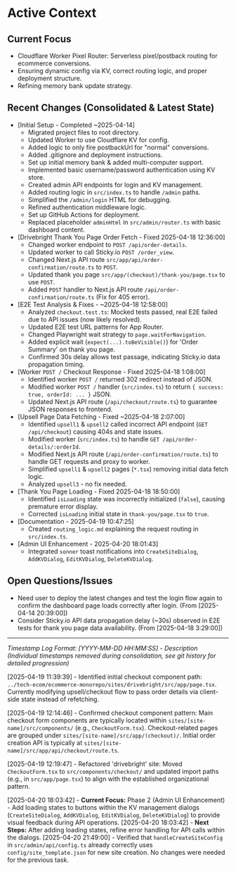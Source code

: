 # Active Context

## Current Focus
- Cloudflare Worker Pixel Router: Serverless pixel/postback routing for ecommerce conversions.
- Ensuring dynamic config via KV, correct routing logic, and proper deployment structure.
- Refining memory bank update strategy.

## Recent Changes (Consolidated & Latest State)
- [Initial Setup - Completed ~2025-04-14]
    - Migrated project files to root directory.
    - Updated Worker to use Cloudflare KV for config.
    - Added logic to only fire postbackUrl for "normal" conversions.
    - Added .gitignore and deployment instructions.
    - Set up initial memory bank & added multi-computer support.
    - Implemented basic username/password authentication using KV store.
    - Created admin API endpoints for login and KV management.
    - Added routing logic in `src/index.ts` to handle `/admin` paths.
    - Simplified the `/admin/login` HTML for debugging.
    - Refined authentication middleware logic.
    - Set up GitHub Actions for deployment.
    - Replaced placeholder `adminHtml` in `src/admin/router.ts` with basic dashboard content.
- [Drivebright Thank You Page Order Fetch - Fixed 2025-04-18 12:36:00]
    - Changed worker endpoint to `POST /api/order-details`.
    - Updated worker to call Sticky.io `POST /order_view`.
    - Changed Next.js API route `src/app/api/order-confirmation/route.ts` to `POST`.
    - Updated thank you page `src/app/(checkout)/thank-you/page.tsx` to use `POST`.
    - Added `POST` handler to Next.js API route `/api/order-confirmation/route.ts` (Fix for 405 error).
- [E2E Test Analysis & Fixes - ~2025-04-18 12:58:00]
    - Analyzed `checkout.test.ts`: Mocked tests passed, real E2E failed due to API issues (now likely resolved).
    - Updated E2E test URL patterns for App Router.
    - Changed Playwright wait strategy to `page.waitForNavigation`.
    - Added explicit wait (`expect(...).toBeVisible()`) for 'Order Summary' on thank you page.
    - Confirmed 30s delay allows test passage, indicating Sticky.io data propagation timing.
- [Worker `POST /` Checkout Response - Fixed 2025-04-18 1:08:00]
    - Identified worker `POST /` returned 302 redirect instead of JSON.
    - Modified worker `POST /` handler (`src/index.ts`) to return `{ success: true, orderId: ... }` JSON.
    - Updated Next.js API route (`/api/checkout/route.ts`) to guarantee JSON responses to frontend.
- [Upsell Page Data Fetching - Fixed ~2025-04-18 2:07:00]
    - Identified `upsell1` & `upsell2` called incorrect API endpoint (`GET /api/checkout`) causing 404s and state issues.
    - Modified worker (`src/index.ts`) to handle `GET /api/order-details/:orderId`.
    - Modified Next.js API route (`/api/order-confirmation/route.ts`) to handle GET requests and proxy to worker.
    - Simplified `upsell1` & `upsell2` pages (`*.tsx`) removing initial data fetch logic.
    - Analyzed `upsell3` - no fix needed.
- [Thank You Page Loading - Fixed 2025-04-18 18:50:00]
    - Identified `isLoading` state was incorrectly initialized (`false`), causing premature error display.
    - Corrected `isLoading` initial state in `thank-you/page.tsx` to `true`.
- [Documentation - 2025-04-19 10:47:25]
    - Created `routing_logic.md` explaining the request routing in `src/index.ts`.
- [Admin UI Enhancement - 2025-04-20 18:01:43]
    - Integrated `sonner` toast notifications into `CreateSiteDialog`, `AddKVDialog`, `EditKVDialog`, `DeleteKVDialog`.

## Open Questions/Issues
- Need user to deploy the latest changes and test the login flow again to confirm the dashboard page loads correctly after login. (From [2025-04-14 20:39:00])
- Consider Sticky.io API data propagation delay (~30s) observed in E2E tests for thank you page data availability. (From [2025-04-18 3:29:00])

---
*Timestamp Log Format: [YYYY-MM-DD HH:MM:SS] - Description*
*(Individual timestamps removed during consolidation, see git history for detailed progression)*

[2025-04-19 11:39:39] - Identified initial checkout component path: `../tech-ecom/ecommerce-monorepo/sites/drivebright/src/app/page.tsx`. Currently modifying upsell/checkout flow to pass order details via client-side state instead of refetching.

[2025-04-19 12:14:46] - Confirmed checkout component pattern: Main checkout form components are typically located within `sites/[site-name]/src/components/` (e.g., `CheckoutForm.tsx`). Checkout-related pages are grouped under `sites/[site-name]/src/app/(checkout)/`. Initial order creation API is typically at `sites/[site-name]/src/app/api/checkout/route.ts`.

[2025-04-19 12:19:47] - Refactored 'drivebright' site: Moved `CheckoutForm.tsx` to `src/components/checkout/` and updated import paths (e.g., in `src/app/page.tsx`) to align with the established organizational pattern.

[2025-04-20 18:03:42] - **Current Focus:** Phase 2 (Admin UI Enhancement) - Add loading states to buttons within the KV management dialogs (`CreateSiteDialog`, `AddKVDialog`, `EditKVDialog`, `DeleteKVDialog`) to provide visual feedback during API operations.
[2025-04-20 18:03:42] - **Next Steps:** After adding loading states, refine error handling for API calls within the dialogs.
[2025-04-20 21:49:00] - Verified that `handleCreateSiteConfig` in `src/admin/api/config.ts` already correctly uses `config/site_template.json` for new site creation. No changes were needed for the previous task.
